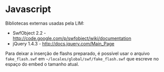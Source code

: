 # Javascript #

Bibliotecas externas usadas pela LIM:

  * SwfObject 2.2 - http://code.google.com/p/swfobject/wiki/documentation
  * jQuery 1.4.3 - http://docs.jquery.com/Main_Page

Para deixar a inserção de flashs preparado, é possível usar o arquivo `fake_flash.swf` em `~/locales/global/swf/fake_flash.swf` que escreve no espaço do embed o tamanho atual.